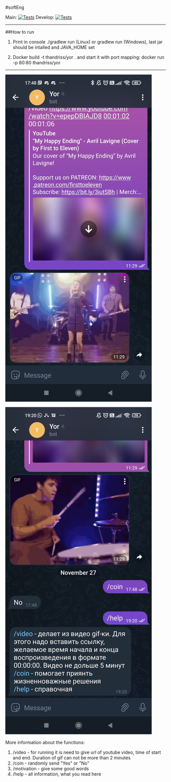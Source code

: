 #softEng

Main:
[![Tests](https://github.com/Thandriss/softEng/actions/workflows/gradle-tests.yml/badge.svg?branch=main)](https://github.com/Thandriss/softEng/blob/develop/.github/workflows/gradle-tests.yml)
Develop:
[![Tests](https://github.com/Thandriss/softEng/actions/workflows/gradle-tests.yml/badge.svg?branch=develop)](https://github.com/Thandriss/softEng/blob/develop/.github/workflows/gradle-tests.yml)
___
##How to run 
1. Print in console ./gradlew run (Linux) or gradlew run (Windows), last jar should be intalled and JAVA_HOME set

2. Docker build -t thandriss/yor . and start it with port mapping: docker run -p 80:80 thandriss/yor

---

![подпись](TelegramBot/src/main/resources/28jhDqRmnDoXdNbwfiso153IiU6V4B_Az4aYK4iPgza64ZVOwj0p2XGskDV7YjX7tiA7Qv4INNH9Ke-nS-M6FWBc.jpg)

![подпись](TelegramBot/src/main/resources/wqNh9QhAKcYLRjOIwBLcnFk3NnormK0mL-kLTzTc-wmO0FQzmhmvNno9DjmDBomBzOV2gpKf7h3c2MgbuRfxQu8k.jpg)

More information about the functions:
1. /video - for running it is need to give url of youtube video, time of start and end. Duration of gif can not be more than 2 minutes
2. /coin - randomly send "Yes" or "No"
3. /motivation - give some good words
4. /help - all information, what you read here

